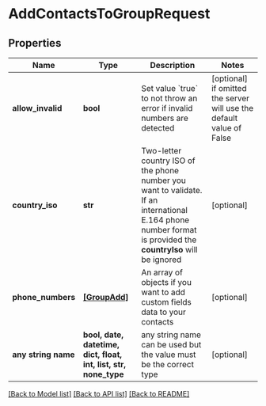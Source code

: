 # AddContactsToGroupRequest


## Properties
Name | Type | Description | Notes
------------ | ------------- | ------------- | -------------
**allow_invalid** | **bool** | Set value &#x60;true&#x60; to not throw an error if invalid numbers are detected | [optional]  if omitted the server will use the default value of False
**country_iso** | **str** | Two-letter country ISO of the phone number you want to validate. If an international E.164 phone number format is provided the **countryIso** will be ignored | [optional] 
**phone_numbers** | [**[GroupAdd]**](GroupAdd.md) | An array of objects if you want to add custom fields data to your contacts | [optional] 
**any string name** | **bool, date, datetime, dict, float, int, list, str, none_type** | any string name can be used but the value must be the correct type | [optional]

[[Back to Model list]](../../README.md#models) [[Back to API list]](../../README.md#available-methods) [[Back to README]](../../README.md)


